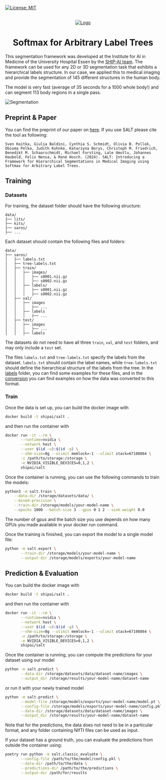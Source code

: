 [![License: MIT](https://img.shields.io/badge/License-MIT-yellow.svg)](https://opensource.org/licenses/MIT)

<!-- PROJECT LOGO -->
<br />
<div align="center">

  <a href="https://github.com/UMEssen/SALT">
    <img src="https://raw.githubusercontent.com/UMEssen/SALT/main/images/SALT-Header.png" alt="Logo">
  </a>
  <h1>Softmax for Arbitrary Label Trees</h1>
</div>

This segmentation framework was developed at the Institute for AI in Medicine of the University Hospital Essen by the [SHIP-AI team](https://ship-ai.ikim.nrw/).
The framework can be used for any 2D or 3D segmentation task that exhibits a hierarchical labels structure.
In our case, we applied this to medical imaging and provide the segmentation of 145 different structures in the human body.

The model is very fast (average of 35 seconds for a 1000 whole body!) and can segment 113 body regions in a single pass.

![Segmentation](https://github.com/UMEssen/SALT/blob/main/images/segmentation.gif)

## Preprint & Paper

You can find the preprint of our paper on [here](https://arxiv.org/abs/2407.08878). If you use SALT please cite the tool as following:

```
Sven Koitka, Giulia Baldini, Cynthia S. Schmidt, Olivia B. Pollok, Obioma Pelka, Judith Kohnke, Katarzyna Borys, Christoph M. Friedrich, Benedikt M. Schaarschmidt, Michael Forsting, Lale Umutlu, Johannes Haubold, Felix Nensa, & René Hosch. (2024). SALT: Introducing a Framework for Hierarchical Segmentations in Medical Imaging using Softmax for Arbitrary Label Trees.
```

## Training

### Datasets

For training, the dataset folder should have the following structure:

```
data/
├── lits/
├── kits/
├── saros/
├── ...
```

Each dataset should contain the following files and folders:

```
data/
├── saros/
│   ├── labels.txt
|   ├── tree-labels.txt
│   ├── train/
│   │   ├── images/
│   │   │   ├── s0001.nii.gz
│   │   │   ├── s0002.nii.gz
│   │   ├── labels/
│   │   │   ├── s0001.nii.gz
│   │   │   ├── s0002.nii.gz
│   ├── val/
│   │   ├── images
│   │   │   ├── ...
│   │   ├── labels
│   │   │   ├── ...
│   ├── test/
│   │   ├── images
│   │   │   ├── ...
│   │   ├── labels
```

The datasets do not need to have all three `train`, `val`, and `test` folders, and may only include a `test` set.

The files `labels.txt` and `tree-labels.txt` specify the labels from the dataset. `labels.txt` should contain the label names, while `tree-labels.txt` should define the hierarchical structure of the labels from the tree. In the [labels](./labels) folder, you can find some examples for these files, and in the [conversion](salt/data/conversion) you can find examples on how the data was converted to this format.


### Train
Once the data is set up, you can build the docker image with
```bash
docker build -t shipai/salt .
```

and then run the container with
```bash
docker run -it --rm \
       --runtime=nvidia \
       --network host \
       --user $(id -u):$(id -g) \
       --shm-size=8g --ulimit memlock=-1 --ulimit stack=67108864 \
       -v /path/to/storage:/storage \
       -e NVIDIA_VISIBLE_DEVICES=0,1,2 \
       shipai/salt
```

Once the container is running, you can use the following commands to train the models:
```bash
python3 -m salt.train \
    --data-dir /storage/datasets/data/ \
    --mixed-precision \
    --train-dir /storage/models/your-model-name \
    --epochs 1000 --batch-size 3 --gpus 0 1 2 --sink-weight 0.0
```

The number of gpus and the batch size you use depends on how many GPUs you made available in your docker run command.

Once the training is finished, you can export the model to a single model file:
```bash
python -m salt.export \
       --train-dir /storage/models/your-model-name \
       --output-dir /storage/models/exports/your-model-name
```

## Prediction & Evaluation

You can build the docker image with
```bash
docker build -t shipai/salt .
```

and then run the container with
```bash
docker run -it --rm \
       --runtime=nvidia \
       --network host \
       --user $(id -u):$(id -g) \
       --shm-size=8g --ulimit memlock=-1 --ulimit stack=67108864 \
       -v /path/to/storage:/storage \
       -e NVIDIA_VISIBLE_DEVICES=0,1,2 \
       shipai/salt
```

Once the container is running, you can compute the predictions for your dataset using our model
```bash
python -m salt.predict \
       --data-dir /storage/datasets/data/dataset-name/images \
       --output_dir /storage/results/your-model-name/dataset-name
```

or run it with your newly trained model

```bash
python -m salt.predict \
       --model-file /storage/models/exports/your-model-name/model.pt \
       --config-file /storage/models/exports/your-model-name/config.pkl \
       --data-dir /storage/datasets/data/dataset-name/images \
       --output_dir /storage/results/your-model-name/dataset-name
```

Note that for the predictions, the data does not need to be in a particular format, and any folder containing NIfTI files can be used as input.

If your dataset has a ground truth, you can evaluate the predictions from outside the container using:

```bash
poetry run python -m salt.classic_evaluate \
       --config-file /path/to/the/model/config.pkl \
       --data-dir /path/to/the/data \
       --predictions-dir /path/to/the/predictions \
       --output-dir /path/for/results
```
